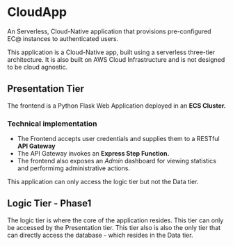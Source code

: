 # CloudApp
An Serverless, Cloud-Native application that provisions pre-configured EC@ instances to authenticated users.

This application is a Cloud-Native app, built using a serverless three-tier architecture. It is also built on AWS Cloud Infrastructure and is not designed to be cloud agnostic.

## Presentation Tier
The frontend is a Python Flask Web Application deployed in an **ECS Cluster.**
### Technical implementation
- The Frontend accepts user credentials and supplies them to a RESTful **API Gateway**
- The API Gateway invokes an **Express Step Function.**
- The frontend also exposes an _Admin_ dashboard for viewing statistics and performimg administrative actions.

This application can only access the logic tier but not the Data tier.

## Logic Tier - Phase1
The logic tier is where the core of the application resides. This tier can only be accessed by the Presentation tier. This tier also is also the only tier that can directly access the database - which resides in the Data tier.

